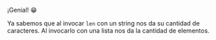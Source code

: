 ¡Genial! :grin:

Ya sabemos que al invocar `len` con un string nos da su cantidad de caracteres. Al invocarlo con una lista nos da la cantidad de elementos. 